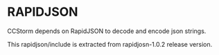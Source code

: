 # RAPIDJSON
CCStorm depends on RapidJSON to decode and encode json strings.

This rapidjson/include is extracted from rapidjosn-1.0.2 release version.
